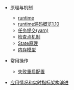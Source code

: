 - 原理与机制

  - [runtime](Flink/runtime-executionAnalysis.md)
  - [runtime源码概览1.10](Flink/runtime-source1.10.md)
  - [任务提交(yarn)](Flink/client-yarn-submitJob.md)
  - [检查点机制](Flink/checkpoint.md)
  - [State原理](Flink/State原理.md)
  - [内存模型](Flink/memory.md)
  
- 常用操作

  - [失败重启配置](Flink/restart.md)

- [应用情况和实时指标架构演进](Flink/Flink-share.md)